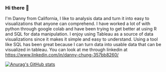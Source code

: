 ### Hi there 👋

I'm Danny from California, I like to analysis data and turn it into easy to visualizations that anyone can comprehend. I have worked a lot of with python through google colab and have been trying to get better at using R and SQL for data manipulation. I enjoy using Tableau as a source of data visualizations since it makes it simple and easy to understand. Using a tool like SQL has been great because I can turn data into usable data that can be visualized in tableau. You can look at me through linkedin at https://www.linkedin.com/in/danny-chung-357bb8260/


[![Anurag's GitHub stats](https://github-readme-stats.vercel.app/api?username=dchung0714)](https://github.com/anuraghazra/github-readme-stats)
